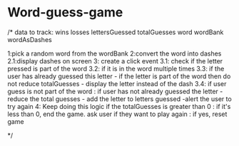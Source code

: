 # Word-guess-game

/*
data to track:
    wins
    losses
    lettersGuessed
    totalGuesses
    word
    wordBank
    wordAsDashes

1:pick a random word from the wordBank
2:convert the word into dashes
    2.1:display dashes on screen
3: create a click event
    3.1: check if the letter pressed is part of the word
    3.2: if it is in the word multiple times
    3.3: if the user has already guessed this letter
        - if the letter is part of the word then do not reduce totalGuesses
        - display the letter instead of the dash
    3.4: if user guess is not part of the word
        : if user has not already guessed the letter
            -reduce the total guesses
            - add the letter to letters guessed
            -alert the user to try again
4: Keep doing this logic if the totalGuesses is greater than 0
    : if it's less than 0, end the game. ask user if they want to play again
    : if yes, reset game


*/
